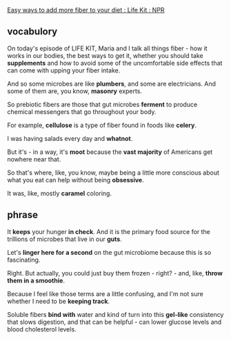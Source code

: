 [Easy ways to add more fiber to your diet : Life Kit : NPR](https://www.npr.org/transcripts/1196977677)
## vocabulory
On today's episode of LIFE KIT, Maria and I talk all things fiber - how it works in our bodies, the best ways to get it, whether you should take **supplements** and how to avoid some of the uncomfortable side effects that can come with upping your fiber intake.

And so some microbes are like **plumbers**, and some are electricians. And some of them are, you know, **masonry** experts.

So prebiotic fibers are those that gut microbes **ferment** to produce chemical messengers that go throughout your body.

For example, **cellulose** is a type of fiber found in foods like **celery**.

I was having salads every day and **whatnot**.

But it's - in a way, it's **moot** because the **vast majority** of Americans get nowhere near that.

So that's where, like, you know, maybe being a little more conscious about what you eat can help without being **obsessive**.

It was, like, mostly **caramel** coloring.
## phrase
It **keeps** your hunger **in check**. And it is the primary food source for the trillions of microbes that live in our **guts**.

Let's **linger here for a second** on the gut microbiome because this is so fascinating.

Right. But actually, you could just buy them frozen - right? - and, like, **throw them in a smoothie**.

Because I feel like those terms are a little confusing, and I'm not sure whether I need to be **keeping track**.

Soluble fibers **bind with** water and kind of turn into this **gel-like** consistency that slows digestion, and that can be helpful - can lower glucose levels and blood cholesterol levels.